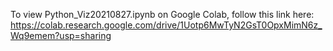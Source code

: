 To view Python_Viz20210827.ipynb on Google Colab, follow this link here: https://colab.research.google.com/drive/1Uotp6MwTyN2GsT0OpxMimN6z_Wq9emem?usp=sharing
